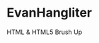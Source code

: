 # EvanHangliter
HTML &amp; HTML5 Brush Up
<!--I am using this to brush up on some of the HTML and HTML5 I learned in highschool on Codecademy. Nothing too special here. This simply shows my love of cats (could this line be sarcastic?). I guess you will have to ask me.-->
<!--WHAT I LEARNED
    HTML & HTML5
      - <h1> Headings
      - <main> to let search engines determine most important body of content for indexing
      - <p> creating paragraphs
      - a href link building
          - making an image a link
          - making text a link
          - creating a "dead" link
          - internal linking using #
      - img src adding images to a web page
      - list = both structure <ol> and unstructure <ul>
      - forms
          Inputs:
            Type - radio and checkbox
            id= identifier
            value= organizer for server side data collection
          Default checked forms
          required - mandatory filling in forms to submit
          buttons - creating submit buttons for forms and links
          placeholder - creating placeholder text for forms for better user experience
